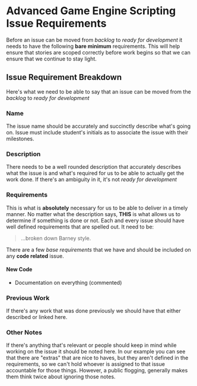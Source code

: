 # Advanced Game Engine Scripting Issue Requirements
Before an issue can be moved from _backlog_ to _ready for development_
it needs to have the following **bare minimum** requirements. This will
help ensure that stories are scoped correctly before work begins so that
we can ensure that we continue to stay light.

## Issue Requirement Breakdown
Here's what we need to be able to say that an issue can be moved from the _backlog_ to _ready for development_

### Name
The issue name should be accurately and succinctly describe what's going on.
Issue must include student's initials as to associate the issue with their milestones.

### Description
There needs to be a well rounded description that accurately describes
what the issue is and what's required for us to be able to actually get the
work done. If there's an ambiguity in it, it's not _ready for development_

### Requirements
This is what is **absolutely** necessary for us to be able to deliver in
a timely manner. No matter what the description says, **THIS** is what
allows us to determine if something is done or not. Each and every issue
should have well defined requirements that are spelled out. It need to
be:

> ...broken down Barney style.

There are a few _base requirements_ that we have and should be included
on any **code related** issue.

#### New Code
- Documentation on everything (commented)

### Previous Work
If there's any work that was done previously we should have that either
described or linked here.

### Other Notes
If there's anything that's relevant or people should keep in mind while
working on the issue it should be noted here. In our example you can see
that there are "extras" that are nice to haves, but they aren't defined
in the requirements, so we can't hold whoever is assigned to that issue
accountable for those things. However, a public flogging, generally
makes them think twice about ignoring those notes.
